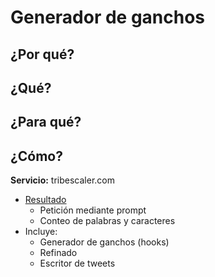 # Generador de ganchos

## ¿Por qué?

## ¿Qué?

## ¿Para qué?

## ¿Cómo?

**Servicio:** tribescaler.com

- [Resultado](https://app.tribescaler.com/generator/1710073661893x888191941993824300)
  - Petición mediante prompt
  - Conteo de palabras y caracteres
- Incluye:
  - Generador de ganchos (hooks)
  - Refinado
  - Escritor de tweets
  